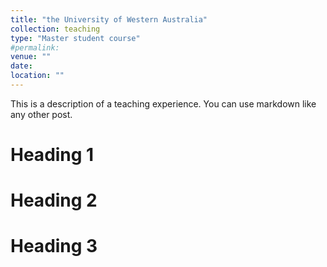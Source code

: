 ```yaml
---
title: "the University of Western Australia"
collection: teaching
type: "Master student course"
#permalink: 
venue: ""
date: 
location: ""
---
```


This is a description of a teaching experience. You can use markdown like any other post.

Heading 1
======

Heading 2
======

Heading 3
======
